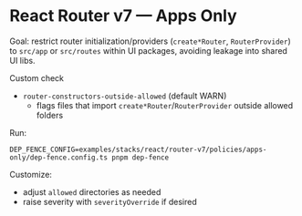 # React Router v7 — Apps Only

Goal: restrict router initialization/providers (`create*Router`, `RouterProvider`) to `src/app` or `src/routes` within UI packages, avoiding leakage into shared UI libs.

Custom check
- `router-constructors-outside-allowed` (default WARN)
  - flags files that import `create*Router`/`RouterProvider` outside allowed folders

Run:
```
DEP_FENCE_CONFIG=examples/stacks/react/router-v7/policies/apps-only/dep-fence.config.ts pnpm dep-fence
```

Customize:
- adjust `allowed` directories as needed
- raise severity with `severityOverride` if desired

